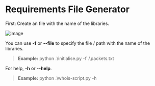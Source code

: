 ﻿# Requirements File Generator

First: Create an file with the name of the libraries.

![image](https://user-images.githubusercontent.com/51303351/116307366-a1f67900-a77c-11eb-9ce8-189812a35754.png)

You can use **-f** or **--file** to specify the file / path with the name of the libraries.

> **Example:** python .\initialise.py -f .\packets.txt

For help, **-h** or **--help**.

> **Example:** python .\whois-script.py -h
